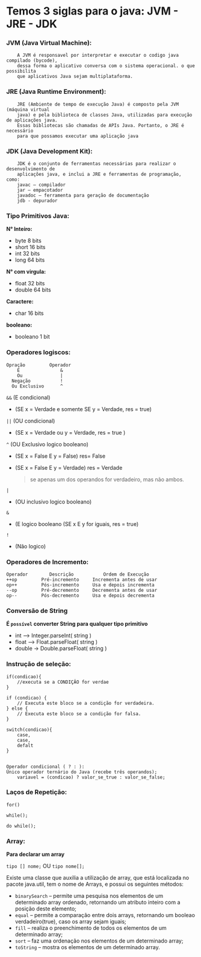 #    Temos 3 siglas para o java: JVM - JRE - JDK

###    JVM (Java Virtual Machine):
        A JVM é responsavel por interpretar e executar o codigo java compilado (bycode), 
        dessa forma o aplicativo conversa com o sistema operacional. o que possibilita 
        que aplicativos Java sejam multiplataforma.

###    JRE (Java Runtime Environment):
        JRE (Ambiente de tempo de execução Java) é composto pela JVM (máquina virtual 
        java) e pela biblioteca de classes Java, utilizadas para execução de aplicações java. 
        Essas bibliotecas são chamadas de APIs Java. Portanto, o JRE é necessário
        para que possamos executar uma aplicação java
    
###    JDK (Java Development Kit):
        JDK é o conjunto de ferramentas necessárias para realizar o desenvolvimento de 
        aplicações java, e inclui a JRE e ferramentas de programação, como: 
        javac – compilador 
        jar – empacotador 
        javadoc – ferramenta para geração de documentação 
        jdb - depurador 
    

### Tipo Primitivos Java:

**N° Inteiro:**                   
-   byte                8    bits       
-   short              16    bits      
-   int                32    bits
-   long               64    bits

**N° com virgula:**
-   float              32 bits
-   double             64 bits

**Caractere:**
-   char               16 bits

**booleano:**
-   booleano            1 bit


### Operadores logiscos:
    
    Opração         Operador 
        E               &
        Ou              |
      Negação           !
      Ou Exclusivo      ^ 

`&&` (E condicional) 
- (SE x = Verdade e somente SE y = Verdade, res = true)

`||` (OU condicional)  
- (SE x = Verdade ou y = Verdade, res = true )

`^` (OU Exclusivo logico booleano)  
- (SE x = False E y = False) res= False 
- (SE x = False E y = Verdade) res = Verdade 

    > se apenas um dos operandos for verdadeiro, mas não ambos.

`|`   
-   (OU inclusivo logico booleano) 

`&`   
-   (E logico booleano (SE x E y for iguais, res = true)

`!`  
-   (Não logico)


### Operadores de Incremento:

    Operador	    Descrição	        Ordem de Execução
    ++op	     Pré-incremento	    Incrementa antes de usar
    op++	     Pós-incremento	    Usa e depois incrementa
    --op	     Pré-decremento	    Decrementa antes de usar
    op--	     Pós-decremento	    Usa e depois decrementa


### Conversão de String

**É `possível` converter String para qualquer tipo primitivo**
-   int –> Integer.parseInt( string )
-   float –> Float.parseFloat( string )
-   double -> Double.parseFloat( string )


### Instrução de seleção:

    if(condicao){
        //executa se a CONDIÇÂO for verdae
    }

    if (condicao) {
        // Executa este bloco se a condição for verdadeira.
    } else {
        // Executa este bloco se a condição for falsa.
    }

    switch(condicao){
        case,
        case,
        defalt
    }


    Operador condicional ( ? : ):
    Único operador ternário do Java (recebe três operandos);
        variavel = (condicao) ? valor_se_true : valor_se_false;


### Laços de Repetição:
    for()

    while();

    do while();



### Array:

**Para declarar um array**

`tipo [] nome;`  OU   `tipo nome[];`
    
Existe uma classe que auxilia a utilização de array, que está localizada no pacote  java.util, tem o nome de 
Arrays, e possui os seguintes métodos: 

-   `binarySearch` – permite uma pesquisa nos elementos de um determinado array ordenado, 
retornando um atributo inteiro com a posição deste elemento;  
-   `equal` – permite a comparação entre dois arrays, retornando um booleao verdadeiro(true), caso os 
array sejam iguais;  
-   `fill` – realiza o preenchimento de todos os elementos de um determinado array;  
-   `sort` – faz uma ordenação nos elementos de um determinado array;  
-   `toString` – mostra os elementos de um determinado array.

